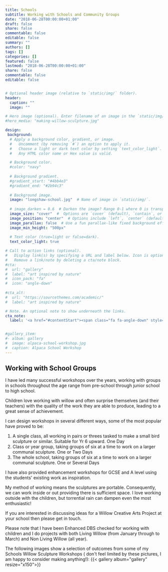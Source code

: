 ```yaml
---
title: Schools
subtitle: Working with Schools and Community Groups
date: "2018-06-28T00:00:00+01:00"
draft: false
share: false
commentable: false
editable: false
summary: ""
authors: []
tags: []
categories: []
featured: false
lastmod: "2018-06-28T00:00:00+01:00"
share: false
commentable: false
editable: false


# Optional header image (relative to `static/img/` folder).
header:
  caption: ""
  image: ""

# Hero image (optional). Enter filename of an image in the `static/img/` folder.
#hero_media: "making-willow-sculpture.jpg"

design:
 background:
  # Apply a background color, gradient, or image.
  #   Uncomment (by removing `#`) an option to apply it.
  #   Choose a light or dark text color by setting `text_color_light`.
  #   Any HTML color name or Hex value is valid.

  # Background color.
  #color: "navy"
  
  # Background gradient.
  #gradient_start: "#4bb4e3"
  #gradient_end: "#2b94c3"
  
  # Background image.
  image: "longshaw-school.jpg"  # Name of image in `static/img/`.
   
  # image_darken = 0.6  # Darken the image? Range 0-1 where 0 is transparent and 1 is opaque.
  image_size: "cover"  #  Options are `cover` (default), `contain`, or `actual` size.
  image_position: "center"  # Options include `left`, `center` (default), or `right`.
  image_parallax: false  # Use a fun parallax-like fixed background effect? true/false
  image_min_height: "500px"
  
  # Text color (true=light or false=dark).
  text_color_light: true

# Call to action links (optional).
#   Display link(s) by specifying a URL and label below. Icon is optional for `[cta]`.
#   Remove a link/note by deleting a cta/note block.
#cta:
#  url: "gallery"
#  label: "art inspired by nature"
#  icon_pack: "fa"
#  icon: "angle-down"
  
#cta_alt:
#  url: "https://sourcethemes.com/academic/"
#  label: "art inspired by nature"

# Note. An optional note to show underneath the links.
cta_note:
  label: '<a href="#contentStart"><span class="fa fa-angle-down" style="padding-top:200px;font-size:2.5em;">&nbsp;</span></a>'


#gallery_item:
#- album: gallery
#  image: alpaca-school-workshop.jpg
#  caption: Alpaca School Workshop
---
```

## Working with School Groups
I have led many successful workshops over the years, working with groups in schools throughout the age range 
from pre-school through junior school to high school.

Children love working with willow and often surprise themselves (and their teachers) with the quality 
of the work they are able to produce, leading to a great sense of achievement.

I can design workshops in several different ways, some of the most popular have proved to be:

1. A single class, all working in pairs or threes tasked to make a small bird sculpture or similar. Suitable for Yr 6 upward. One Day
2. Class or year group, taking groups of six at a time to work on a larger communal sculpture. One or Two Days
3. The whole school, taking groups of six at a time to work on a larger communal sculpture. One or Several Days

I have also provided enhancement workshops for GCSE and A level using the students' existing work as inspiration.

My method of working means the sculptures are portable. Consequently, we can work inside or out 
providing there is sufficient space. I love working outside with the children, but torrential 
rain can dampen even the most enthusiastic!

If you are interested in discussing ideas for a Willow Creative Arts Project at your school 
then please get in touch.

Please note that I have been Enhanced DBS checked for working with children and I do 
projects with both Living Willow (from January through to March) and Non Living Willow (all year).

The following images show a selection of outcomes from some of my Schools 
Willow Sculpture Workshops ( don't feel limited by these pictures, I am happy to 
consider making anything!):
{{< gallery album="gallery" resize="x150">}}
